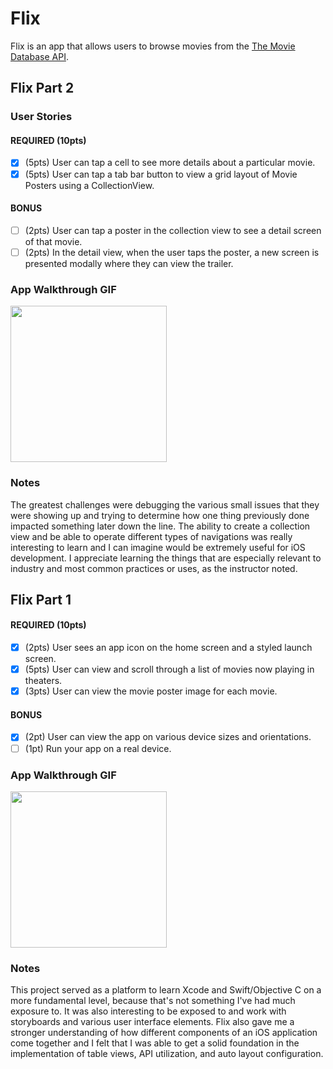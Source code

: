 # Flix

Flix is an app that allows users to browse movies from the [The Movie Database API](http://docs.themoviedb.apiary.io/#).

## Flix Part 2

### User Stories

#### REQUIRED (10pts)
- [X] (5pts) User can tap a cell to see more details about a particular movie.
- [X] (5pts) User can tap a tab bar button to view a grid layout of Movie Posters using a CollectionView.

#### BONUS
- [ ] (2pts) User can tap a poster in the collection view to see a detail screen of that movie.
- [ ] (2pts) In the detail view, when the user taps the poster, a new screen is presented modally where they can view the trailer.

### App Walkthrough GIF

<img src="https://media.giphy.com/media/3OQDwbimPMKFEpiRks/giphy.gif" width=250><br>

### Notes
The greatest challenges were debugging the various small issues that they were showing up and trying to determine how one thing previously done impacted something later down the line. The ability to create a collection view and be able to operate different types of navigations was really interesting to learn and I can imagine would be extremely useful for iOS development. I appreciate learning the things that are especially relevant to industry and most common practices or uses, as the instructor noted.

## Flix Part 1

#### REQUIRED (10pts)
- [X] (2pts) User sees an app icon on the home screen and a styled launch screen.
- [X] (5pts) User can view and scroll through a list of movies now playing in theaters.
- [X] (3pts) User can view the movie poster image for each movie.

#### BONUS
- [X] (2pt) User can view the app on various device sizes and orientations.
- [ ] (1pt) Run your app on a real device.

### App Walkthrough GIF

<img src="https://media.giphy.com/media/PIpZvUwyj6A0OdIYLr/giphy.gif?cid=790b76111eb3cf4aa7dfc311a7d79c3148fab1eafb46651c&rid=giphy.gif&ct=g" width=250><br>

### Notes

This project served as a platform to learn Xcode and Swift/Objective C on a more fundamental level, because that's not something I've had much exposure to. It was also interesting to be exposed to and work with storyboards and various user interface elements. Flix also gave me a stronger understanding of how different components of an iOS application come together and I felt that I was able to get a solid foundation in the implementation of table views, API utilization, and auto layout configuration.
